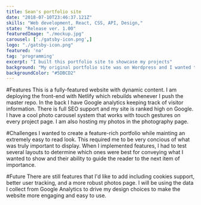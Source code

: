 ```yaml
---
title: Sean's portfolio site
date: "2018-07-10T23:46:37.121Z"
skills: "Web development, React, CSS, API, Design,"
state: "Release ver. 1.00"
featuredImage: "./mockup.jpg"
carousel: ['./gatsby-icon.png',]
logo: "./gatsby-icon.png"
featured: 'no'
tag: 'programming'
excerpt: "I built this portfolio site to showcase my projects"
background: "My original portfolio site was on Wordpress and I wanted to get away from that"
backgroundColor: "#5DBCD2"
---
```


#Features
This is a fully-featured website with dynamic content. I am deploying the front-end with Netlify which rebuilds whenever I push the master repo. In the back I have Google analytics keeping track of visitor information. There is full SEO support and my site is ranked high on Google. I have a cool photo carousel system that works with touch gestures on every project page. I am also hosting my photos in the photography page.

#Challenges
I wanted to create a feature-rich portfolio while mainting an extremely easy to read look. This required me to be very concious of what was truly important to display. When I implemented features, I had to test several layouts to determine which ones were best for conveying what I wanted to show and their ability to guide the reader to the next item of importance.

#Future
There are still features that I'd like to add including cookies support, better user tracking, and a more robust photos page. I will be using the data I collect from Google Analytics to drive my design choices to make the website more engaging and easy to use.